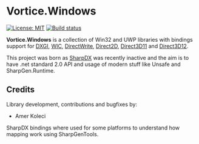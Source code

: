 # Vortice.Windows

[![License: MIT](https://img.shields.io/badge/License-MIT-yellow.svg)](https://github.com/amerkoleci/Vortice.Windows/blob/master/LICENSE)
[![Build status](https://ci.appveyor.com/api/projects/status/tlhqxml7el680wbh?svg=true)](https://ci.appveyor.com/project/amerkoleci/sharpwindows)

**Vortice.Windows** is a collection of Win32 and UWP libraries with bindings support for [DXGI](https://docs.microsoft.com/en-us/windows/desktop/direct3ddxgi/d3d10-graphics-programming-guide-dxgi), [WIC](https://docs.microsoft.com/en-us/windows/desktop/wic/-wic-lh), [DirectWrite](https://docs.microsoft.com/en-us/windows/desktop/directwrite/direct-write-portal), [Direct2D](https://docs.microsoft.com/en-us/windows/desktop/direct2d/direct2d-portal), [Direct3D11](https://docs.microsoft.com/en-us/windows/desktop/direct3d11/atoc-dx-graphics-direct3d-11) and [Direct3D12](https://docs.microsoft.com/en-us/windows/desktop/direct3d12/directx-12-programming-guide).

This project was born as [SharpDX](https://github.com/sharpdx/SharpDX) was recently inactive and the aim is to have .net standard 2.0 API and usage
of modern stuff like Unsafe and SharpGen.Runtime.

## Credits

Library development, contributions and bugfixes by:

- Amer Koleci

SharpDX bindings where used for some platforms to understand how mapping work using SharpGenTools.
